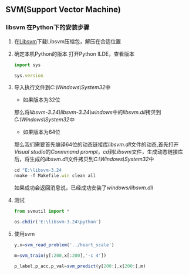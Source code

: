 ## SVM(Support Vector Machine)


### libsvm 在Python下的安装步骤
1.  在[Libsvm](https://www.csie.ntu.edu.tw/~cjlin/libsvm/)下载Libsvm压缩包，解压在合适位置

1.  确定本机Python的版本
    打开Python ILDE，查看版本
    
    ```js
    import sys
    
    sys.version
    ```

1.  导入执行文件到*C:\Windows\System32*中

    - 如果版本为32位

    那么将*libsvm-3.24\libsvm-3.24\windows*中的*libsvm.dll*拷贝到*C:\Windows\System32*中

    - 如果版本为64位

    那么我们需要首先编译64位的动态链接库*libsvm.dll*文件的动态,首先打开*Visual studio*的*Conmmand prompt*，*cd*到*Libsvm*文件，生成动态链接库后，将生成的*libsvm.dll*文件拷贝到*C:\Windows\System32*中
    
    ```js
    cd "E:\libsvm-3.24
    nmake -f Makefile.win clean all
    ```

    如果成功会返回消息说，已经成功安装了*windows/libsvm.dll*

1.  测试
    
    ```js
    from svmutil import *
    
    os.chdir('E:\libsvm-3.24\python')
    ```
    

1.  使用svm
    
    ```js
    y,x=svm_read_problem('../heart_scale')
    
    m=svm_train(y[:200,x[:200],'-c 4'])

    p_label,p_acc,p_val=svm_predict(y[200:],x[200:],m)
    ```



